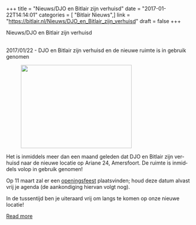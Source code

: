 +++
title = "Nieuws/DJO en Bitlair zijn verhuisd"
date = "2017-01-22T14:14:01"
categories = [ "Bitlair Nieuws",]
link = "https://bitlair.nl/Nieuws/DJO_en_Bitlair_zijn_verhuisd"
draft = false
+++

<div class="mw-content-ltr mw-parser-output" dir="ltr" lang="en"><p><a class="mw-selflink selflink">Nieuws/DJO en Bitlair zijn verhuisd</a>
</p></div><div class="mw-content-ltr mw-parser-output" dir="ltr" lang="en"><p><br />
2017/01/22 - DJO en Bitlair zijn verhuisd en de nieuwe ruimte is in gebruik genomen
</p>
<figure class="mw-default-size"><a class="mw-file-description" href="https://bitlair.nl/File:Bitlair_space2_leds.jpg"><img class="mw-file-element" height="225" src="https://bitlair.nl/images/thumb/b/b0/Bitlair_space2_leds.jpg/300px-Bitlair_space2_leds.jpg" width="300" /></a><figcaption></figcaption></figure>
<p>Het is inmiddels meer dan een maand geleden dat DJO en Bitlair zijn verhuisd naar de nieuwe locatie op Ariane 24, Amersfoort. De ruimte is inmiddels volop in gebruik genomen!
</p><p>Op 11 maart zal er een <a href="https://bitlair.nl/Events/2017-03-11_Openingsfeest_Space2.0" title="Events/2017-03-11 Openingsfeest Space2.0">openingsfeest</a> plaatsvinden; houd deze datum alvast vrij je agenda (de aankondiging hiervan volgt nog).
</p><p>In de tussentijd ben je uiteraard vrij om langs te komen op onze nieuwe locatie!
</p></div>

[Read more](https://bitlair.nl/Nieuws/DJO_en_Bitlair_zijn_verhuisd)